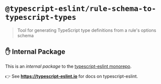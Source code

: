# `@typescript-eslint/rule-schema-to-typescript-types`

> Tool for generating TypeScript type definitions from a rule's options schema

## ✋ Internal Package

This is an _internal package_ to the [typescript-eslint monorepo](https://github.com/typescript-eslint/typescript-eslint).

👉 See **https://typescript-eslint.io** for docs on typescript-eslint.
